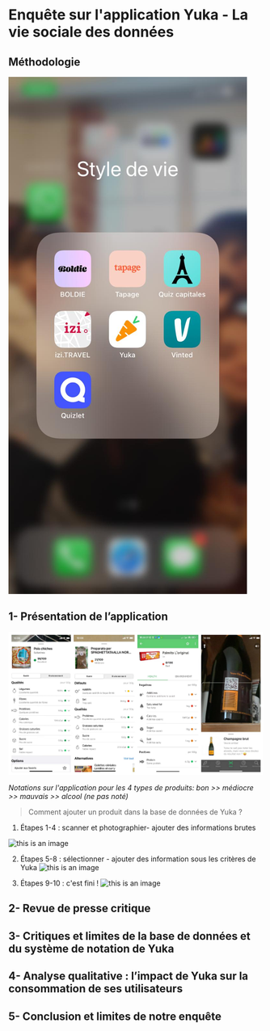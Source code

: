 # Enquête sur l'application Yuka - La vie sociale des données


## Méthodologie
![illustration style de vie](https://github.com/koneeko/Rendu-Yuka/blob/main/img/Style%20de%20vie.jpg)

## 1- Présentation de l’application
![this is an image](https://github.com/koneeko/Rendu-Yuka/blob/d32688c8d39716dbe2c36dc4e200dbe53d0ed57d/qualit%C3%A9.jpg)

*Notations sur l'application pour les 4 types de produits: bon >> médiocre >> mauvais >> alcool (ne pas noté)*

> Comment ajouter un produit dans la base de données de Yuka ?

1) Étapes 1-4 : scanner et photographier- ajouter des informations brutes

![this is an image](https://github.com/koneeko/Rendu-Yuka/blob/ece1827635ada7bac3603234bd3c89afa2f99496/%C3%A9tape%201-4.jpg)

2) Étapes 5-8 : sélectionner - ajouter des information sous les critères de Yuka
![this is an image](https://github.com/koneeko/Rendu-Yuka/blob/ece1827635ada7bac3603234bd3c89afa2f99496/%C3%A9tape%205-8.jpg)

3) Étapes 9-10 : c'est fini ! 
![this is an image](https://github.com/koneeko/Rendu-Yuka/blob/ece1827635ada7bac3603234bd3c89afa2f99496/%C3%A9tape%209-10.jpg)

## 2- Revue de presse critique 


## 3- Critiques et limites de la base de données et du système de notation de Yuka


## 4- Analyse qualitative : l’impact de Yuka sur la consommation de ses utilisateurs 


## 5- Conclusion et limites de notre enquête 
